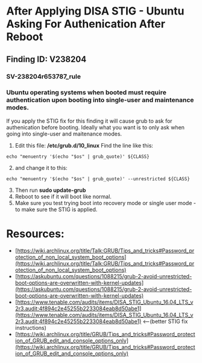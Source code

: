 # After Applying DISA STIG - Ubuntu Asking For Authenication After Reboot 
## Finding ID: V238204
### SV-238204r653787_rule
### Ubuntu operating systems when booted must require authentication upon booting into single-user and maintenance modes.

If you apply the STIG fix for this finding it will cause grub to ask for authenication before booting. Ideally what you want is to only ask when going into single-user and maitenance modes. 

1. Edit this file: **/etc/grub.d/10_linux**
Find the line like this: 
```
echo "menuentry '$(echo "$os" | grub_quote)' ${CLASS}
```

2. and change it to this: 
```
echo "menuentry '$(echo "$os" | grub_quote)' --unrestricted ${CLASS}
```

3. Then run **sudo update-grub**
4. Reboot to see if it will boot like normal. 
5. Make sure you test trying boot into recovery mode or single user mode - to make sure the STIG is applied. 

# Resources:
- [https://wiki.archlinux.org/title/Talk:GRUB/Tips_and_tricks#Password_protection_of_non_local_system_boot_options](https://wiki.archlinux.org/title/Talk:GRUB/Tips_and_tricks#Password_protection_of_non_local_system_boot_options)
- [https://askubuntu.com/questions/1088215/grub-2-avoid-unrestricted-boot-options-are-overwritten-with-kernel-updates](https://askubuntu.com/questions/1088215/grub-2-avoid-unrestricted-boot-options-are-overwritten-with-kernel-updates)
- [https://www.tenable.com/audits/items/DISA_STIG_Ubuntu_16.04_LTS_v2r3.audit:4f894c2e45255b2233084eab8d50abe1](https://www.tenable.com/audits/items/DISA_STIG_Ubuntu_16.04_LTS_v2r3.audit:4f894c2e45255b2233084eab8d50abe1) <--(better STIG fix instructions) 
- [https://wiki.archlinux.org/title/GRUB/Tips_and_tricks#Password_protection_of_GRUB_edit_and_console_options_only](https://wiki.archlinux.org/title/GRUB/Tips_and_tricks#Password_protection_of_GRUB_edit_and_console_options_only)

